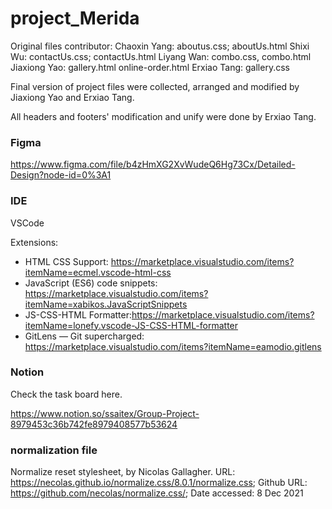 # project_Merida
Original files contributor:
Chaoxin Yang: aboutus.css; aboutUs.html
Shixi Wu: contactUs.css; contactUs.html
Liyang Wan: combo.css, combo.html
Jiaxiong Yao: gallery.html online-order.html
Erxiao Tang: gallery.css



Final version of project files were collected, arranged and modified by Jiaxiong Yao and Erxiao Tang.

All headers and footers' modification and unify were done by Erxiao Tang.

### Figma
https://www.figma.com/file/b4zHmXG2XvWudeQ6Hg73Cx/Detailed-Design?node-id=0%3A1


### IDE
VSCode

Extensions:

- HTML CSS Support: https://marketplace.visualstudio.com/items?itemName=ecmel.vscode-html-css
- JavaScript (ES6) code snippets: https://marketplace.visualstudio.com/items?itemName=xabikos.JavaScriptSnippets
- JS-CSS-HTML Formatter:https://marketplace.visualstudio.com/items?itemName=lonefy.vscode-JS-CSS-HTML-formatter
- GitLens — Git supercharged: https://marketplace.visualstudio.com/items?itemName=eamodio.gitlens



### Notion
Check the task board here.

https://www.notion.so/ssaitex/Group-Project-8979453c36b742fe8979408577b53624


### normalization file
Normalize reset stylesheet, by Nicolas Gallagher. URL: https://necolas.github.io/normalize.css/8.0.1/normalize.css; Github URL: https://github.com/necolas/normalize.css/; Date accessed: 8 Dec 2021

